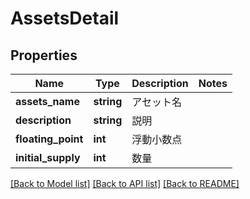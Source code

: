 # AssetsDetail

## Properties
Name | Type | Description | Notes
------------ | ------------- | ------------- | -------------
**assets_name** | **string** | アセット名 | 
**description** | **string** | 説明 | 
**floating_point** | **int** | 浮動小数点 | 
**initial_supply** | **int** | 数量 | 

[[Back to Model list]](../README.md#documentation-for-models) [[Back to API list]](../README.md#documentation-for-api-endpoints) [[Back to README]](../README.md)


